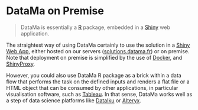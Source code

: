 # DataMa on Premise

> DataMa is essentially a [R](https://www.r-project.org/) package, embedded in a [Shiny](https://shiny.rstudio.com/) web application.

The straightest way of using DataMa certainly to use the solution in a [Shiny Web App](general/general.md), either hosted on our servers ([solutions.datama.fr](https://solutions.datama.fr/)) or on premise.
Note that deployment on premise is simplified by the use of [Docker](https://www.docker.com/), and [ShinyProxy](https://www.shinyproxy.io/).

However, you could also use DataMa R package as a brick within a data flow that performs the task on the defined inputs and renders a flat file or a HTML object that can be consumed by other applications, in particular visualisation software, such as [Tableau](https://www.tableau.com/). In that sense, DataMa works well as a step of data science platforms like [DataIku](https://www.dataiku.com/) or [Alteryx](https://www.alteryx.com/).
